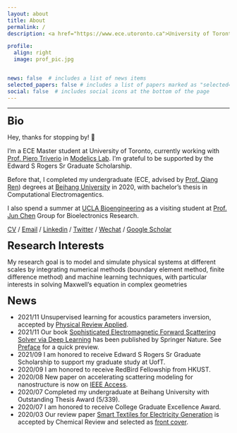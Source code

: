 ```yaml
---
layout: about
title: About
permalink: /
description: <a href="https://www.ece.utoronto.ca">University of Toronto, ECE department</a>, Master of Applied Science (MASc.)

profile:
  align: right
  image: prof_pic.jpg


news: false  # includes a list of news items
selected_papers: false # includes a list of papers marked as "selected={true}"
social: false  # includes social icons at the bottom of the page
---
```


---

<font size=5><strong>Bio</strong></font>

Hey, thanks for stopping by! :wave:

I’m a ECE Master student at University of Toronto, currently working with [Prof. Piero Triverio](https://www.ece.utoronto.ca/people/triverio-p/) in [Modelics Lab](http://www.modelics.org). I’m grateful to be supported by the Edward S Rogers Sr Graduate Scholarship.

Before that, I completed my undergraduate (ECE, advised by [Prof. Qiang Ren](http://shi.buaa.edu.cn/renqiang/zh_CN/index.htm)) degrees at [Beihang University](https://ev.buaa.edu.cn) in 2020, with bachelor’s thesis in Computational Electromagentics.

I also spend a summer at [UCLA Bioengineering](https://www.bioeng.ucla.edu) as a visiting student at [Prof. Jun Chen](https://samueli.ucla.edu/people/jun-chen/) Group for Bioelectronics Research.

[<u>CV</u>](/assets/pdf/cv.pdf) / [<u>Email</u>](mailto:yongzhong.li@mail.utoronto.ca) / [<u>Linkedin</u>](https://www.linkedin.com/in/yongzhong-li/) / [<u>Twitter</u>](https://twitter.com/lee_onevsall) / [<u>Wechat</u>](/assets/img/wechat.jpg) / [<u>Google Scholar</u>](https://scholar.google.com/citations?user=zmsS7A8AAAAJ&hl=zh-CN)

<font size=5><strong>Research Interests</strong></font>

My research goal is to model and simulate physical systems at different scales by integrating numerical methods (boundary element method, finite difference method) and machine learning techniques, with particular interests in solving Maxwell’s equation in complex geometries 


<font size=5><strong>News</strong></font>


+ 2021/11 Unsupervised learning for acoustics parameters inversion, accepted by [Physical Review Applied](https://journals.aps.org/prapplied/abstract/10.1103/PhysRevApplied.16.064039).
+ 2021/11 Our book [Sophisticated Electromagnetic Forward Scattering Solver via Deep Learning](https://link.springer.com/book/10.1007/978-981-16-6261-4#about) has been published by Springer Nature. See [Preface](/assets/pdf/preface.pdf) for a quick preview.
+ 2021/09 I am honored to receive Edward S Rogers Sr Graduate Scholarship to support my graduate study at UofT.
+ 2020/09 I am honored to receive RedBird Fellowship from HKUST.
+ 2020/08 New paper on accelerating scattering modeling for nanostructure is now on [IEEE Access](https://ieeexplore.ieee.org/abstract/document/9149921).  
+ 2020/07 Completed my undergraduate at Beihang University with Outstanding Thesis Award (5/339).
+ 2020/07 I am honored to receive College Graduate Excellence Award.
+ 2020/03 Our review paper [Smart Textiles for Electricity Generation](https://pubs.acs.org/doi/10.1021/acs.chemrev.9b00821) is accepted by Chemical Review and selected as [front cover](https://pubs.acs.org/toc/chreay/120/8).






